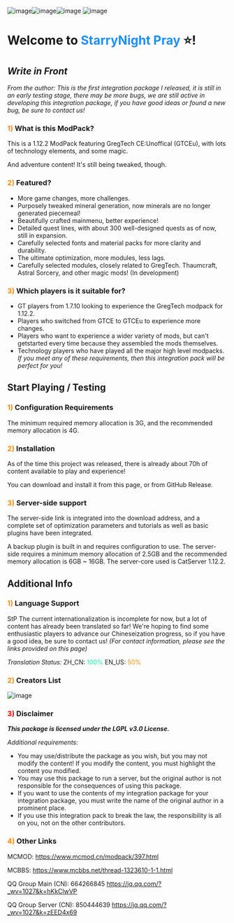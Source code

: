 ![image](https://img.shields.io/github/stars/Project-StarryNight/StarryNight_Pray?style=for-the-badge)![image](https://img.shields.io/github/forks/Project-StarryNight/StarryNight_Pray?style=for-the-badge)![image](https://img.shields.io/github/license/Project-StarryNight/StarryNight_Pray?style=for-the-badge)</center>
![image](https://imgur.com/ARcwR9i.png)

# Welcome to <font color=#1E90FF>StarryNight Pray</font> ⭐!

## *Write in Front*
*From the author: This is the first integration package I released, it is still in an early testing stage, there may be more bugs, we are still active in developing this integration package, if you have good ideas or found a new bug, be sure to contact us!*

### <font color=#FF8C00>1)</font> What is this ModPack?
This is a 1.12.2 ModPack featuring GregTech CE:Unoffical (GTCEu), with lots of technology elements, and some magic.

And adventure content! It's still being tweaked, though.

### <font color=#FF8C00>2)</font> Featured?
- More game changes, more challenges.
- Purposely tweaked mineral generation, now minerals are no longer generated piecemeal!
- Beautifully crafted mainmenu, better experience!
- Detailed quest lines, with about 300 well-designed quests as of now, still in expansion.
- Carefully selected fonts and material packs for more clarity and durability.
- The ultimate optimization, more modules, less lags.
- Carefully selected modules, closely related to GregTech.
Thaumcraft, Astral Sorcery, and other magic mods! (In development)

### <font color=#FF8C00>3)</font> Which players is it suitable for?
- GT players from 1.7.10 looking to experience the GregTech modpack for 1.12.2.
- Players who switched from GTCE to GTCEu to experience more changes.
- Players who want to experience a wider variety of mods, but can't getstarted every time because they assembled the mods themselves.
- Technology players who have played all the major high level modpacks.
*If you meet any of these requirements, then this integration pack will be perfect for you!*

## Start Playing / Testing

### <font color=#FF8C00>1)</font> Configuration Requirements
The minimum required memory allocation is 3G, and the recommended memory allocation is 4G.

### <font color=#FF8C00>2)</font> Installation
As of the time this project was released, there is already about 70h of content available to play and experience!

You can download and install it from this page, or from GitHub Release.


### <font color=#FF8C00>3)</font> Server-side support
The server-side link is integrated into the download address, and a complete set of optimization parameters and tutorials as well as basic plugins have been integrated.

A backup plugin is built in and requires configuration to use.
The server-side requires a minimum memory allocation of 2.5GB and the recommended memory allocation is 6GB ~ 16GB.
The server-core used is CatServer 1.12.2.

## Additional Info
### <font color=#FF8C00>1)</font> Language Support
StP The current internationalization is incomplete for now, but a lot of content has already been translated so far! We're hoping to find some enthusiastic players to advance our Chineseization progress, so if you have a good idea, be sure to contact us!
*(For contact information, please see the links provided on this page)*

*Translation Status:*
ZH_CN: <font color=#00FA9A>100%</font>
EN_US: <font color=#FF8C00>50%</font>
### <font color=#FF8C00>2)</font> Creators List


![image](https://imgur.com/kGiWK4U.png)

### <font color=#FF0000>3)</font> Disclaimer
***This package is licensed under the LGPL v3.0 License.***

*Additional requirements:*
- You may use/distribute the package as you wish, but you may not modify the content! If you modify the content, you must highlight the content you modified.
- You may use this package to run a server, but the original author is not responsible for the consequences of using this package.
- If you want to use the contents of my integration package for your integration package, you must write the name of the original author in a prominent place.
- If you use this integration pack to break the law, the responsibility is all on you, not on the other contributors.

### <font color=#FF8C00>4)</font> Other Links
MCMOD: https://www.mcmod.cn/modpack/397.html

MCBBS: https://www.mcbbs.net/thread-1323610-1-1.html

QQ Group Main (CN): 664266845 https://jq.qq.com/?_wv=1027&k=hKkClwVP

QQ Group Server (CN): 850444639 https://jq.qq.com/?_wv=1027&k=zEED4x69
